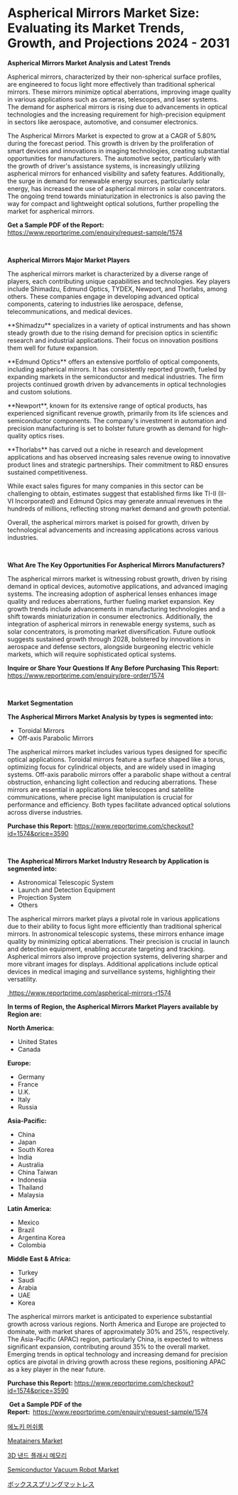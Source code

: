 <p><h1>Aspherical Mirrors Market Size: Evaluating its Market Trends, Growth, and Projections 2024 - 2031</h1></p><p><strong>Aspherical Mirrors Market Analysis and Latest Trends</strong></p>
<p><p>Aspherical mirrors, characterized by their non-spherical surface profiles, are engineered to focus light more effectively than traditional spherical mirrors. These mirrors minimize optical aberrations, improving image quality in various applications such as cameras, telescopes, and laser systems. The demand for aspherical mirrors is rising due to advancements in optical technologies and the increasing requirement for high-precision equipment in sectors like aerospace, automotive, and consumer electronics.</p><p>The Aspherical Mirrors Market is expected to grow at a CAGR of 5.80% during the forecast period. This growth is driven by the proliferation of smart devices and innovations in imaging technologies, creating substantial opportunities for manufacturers. The automotive sector, particularly with the growth of driver's assistance systems, is increasingly utilizing aspherical mirrors for enhanced visibility and safety features. Additionally, the surge in demand for renewable energy sources, particularly solar energy, has increased the use of aspherical mirrors in solar concentrators. The ongoing trend towards miniaturization in electronics is also paving the way for compact and lightweight optical solutions, further propelling the market for aspherical mirrors.</p></p>
<p><strong>Get a Sample PDF of the Report:&nbsp;</strong> <a href="https://www.reportprime.com/enquiry/request-sample/1574">https://www.reportprime.com/enquiry/request-sample/1574</a></p>
<p>&nbsp;</p>
<p><strong>Aspherical Mirrors Major Market Players</strong></p>
<p><p>The aspherical mirrors market is characterized by a diverse range of players, each contributing unique capabilities and technologies. Key players include Shimadzu, Edmund Optics, TYDEX, Newport, and Thorlabs, among others. These companies engage in developing advanced optical components, catering to industries like aerospace, defense, telecommunications, and medical devices.</p><p>**Shimadzu** specializes in a variety of optical instruments and has shown steady growth due to the rising demand for precision optics in scientific research and industrial applications. Their focus on innovation positions them well for future expansion.</p><p>**Edmund Optics** offers an extensive portfolio of optical components, including aspherical mirrors. It has consistently reported growth, fueled by expanding markets in the semiconductor and medical industries. The firm projects continued growth driven by advancements in optical technologies and custom solutions.</p><p>**Newport**, known for its extensive range of optical products, has experienced significant revenue growth, primarily from its life sciences and semiconductor components. The company's investment in automation and precision manufacturing is set to bolster future growth as demand for high-quality optics rises.</p><p>**Thorlabs** has carved out a niche in research and development applications and has observed increasing sales revenue owing to innovative product lines and strategic partnerships. Their commitment to R&D ensures sustained competitiveness.</p><p>While exact sales figures for many companies in this sector can be challenging to obtain, estimates suggest that established firms like TI-II (II-VI Incorporated) and Edmund Opics may generate annual revenues in the hundreds of millions, reflecting strong market demand and growth potential.</p><p>Overall, the aspherical mirrors market is poised for growth, driven by technological advancements and increasing applications across various industries.</p></p>
<p>&nbsp;</p>
<p><strong>What Are The Key Opportunities For Aspherical Mirrors Manufacturers?</strong></p>
<p><p>The aspherical mirrors market is witnessing robust growth, driven by rising demand in optical devices, automotive applications, and advanced imaging systems. The increasing adoption of aspherical lenses enhances image quality and reduces aberrations, further fueling market expansion. Key growth trends include advancements in manufacturing technologies and a shift towards miniaturization in consumer electronics. Additionally, the integration of aspherical mirrors in renewable energy systems, such as solar concentrators, is promoting market diversification. Future outlook suggests sustained growth through 2028, bolstered by innovations in aerospace and defense sectors, alongside burgeoning electric vehicle markets, which will require sophisticated optical systems.</p></p>
<p><strong>Inquire or Share Your Questions If Any Before Purchasing This Report:</strong> <a href="https://www.reportprime.com/enquiry/pre-order/1574">https://www.reportprime.com/enquiry/pre-order/1574</a></p>
<p>&nbsp;</p>
<p><strong>Market Segmentation</strong></p>
<p><strong>The Aspherical Mirrors Market Analysis by types is segmented into:</strong></p>
<p><ul><li>Toroidal Mirrors</li><li>Off-axis Parabolic Mirrors</li></ul></p>
<p><p>The aspherical mirrors market includes various types designed for specific optical applications. Toroidal mirrors feature a surface shaped like a torus, optimizing focus for cylindrical objects, and are widely used in imaging systems. Off-axis parabolic mirrors offer a parabolic shape without a central obstruction, enhancing light collection and reducing aberrations. These mirrors are essential in applications like telescopes and satellite communications, where precise light manipulation is crucial for performance and efficiency. Both types facilitate advanced optical solutions across diverse industries.</p></p>
<p><strong>Purchase this Report:&nbsp;</strong><a href="https://www.reportprime.com/checkout?id=1574&price=3590">https://www.reportprime.com/checkout?id=1574&price=3590</a></p>
<p>&nbsp;</p>
<p><strong>The Aspherical Mirrors Market Industry Research by Application is segmented into:</strong></p>
<p><ul><li>Astronomical Telescopic System</li><li>Launch and Detection Equipment</li><li>Projection System</li><li>Others</li></ul></p>
<p><p>The aspherical mirrors market plays a pivotal role in various applications due to their ability to focus light more efficiently than traditional spherical mirrors. In astronomical telescopic systems, these mirrors enhance image quality by minimizing optical aberrations. Their precision is crucial in launch and detection equipment, enabling accurate targeting and tracking. Aspherical mirrors also improve projection systems, delivering sharper and more vibrant images for displays. Additional applications include optical devices in medical imaging and surveillance systems, highlighting their versatility.</p></p>
<p><a href="https://www.reportprime.com/aspherical-mirrors-r1574">&nbsp;https://www.reportprime.com/aspherical-mirrors-r1574</a></p>
<p><strong>In terms of Region, the Aspherical Mirrors Market Players available by Region are:</strong></p>
<p>
    <p> <strong> North America: </strong>
        <ul>
            <li>United States</li>
            <li>Canada</li>
        </ul>
        </p> 
    <p> <strong> Europe: </strong>
        <ul>
            <li>Germany</li>
            <li>France</li>
            <li>U.K.</li>
            <li>Italy</li>
            <li>Russia</li>
        </ul>
        </p> 
    <p> <strong> Asia-Pacific: </strong>
        <ul>
            <li>China</li>
            <li>Japan</li>
            <li>South Korea</li>
            <li>India</li>
            <li>Australia</li>
            <li>China Taiwan</li>
            <li>Indonesia</li>
            <li>Thailand</li>
            <li>Malaysia</li>
        </ul>
        </p> 
    <p> <strong> Latin America: </strong>
        <ul>
            <li>Mexico</li>
            <li>Brazil</li>
            <li>Argentina Korea</li>
            <li>Colombia</li>
        </ul>
        </p> 
    <p> <strong> Middle East & Africa: </strong>
        <ul>
            <li>Turkey</li>
            <li>Saudi</li>
            <li>Arabia</li>
            <li>UAE</li>
            <li>Korea</li>
        </ul>
    </p>
    </p>
<p><p>The aspherical mirrors market is anticipated to experience substantial growth across various regions. North America and Europe are projected to dominate, with market shares of approximately 30% and 25%, respectively. The Asia-Pacific (APAC) region, particularly China, is expected to witness significant expansion, contributing around 35% to the overall market. Emerging trends in optical technology and increasing demand for precision optics are pivotal in driving growth across these regions, positioning APAC as a key player in the near future.</p></p>
<p><strong>Purchase this Report: </strong><a href="https://www.reportprime.com/checkout?id=1574&price=3590">https://www.reportprime.com/checkout?id=1574&price=3590</a></p>
<p>&nbsp;<strong>Get a Sample PDF of the Report:&nbsp;&nbsp;</strong><a href="https://www.reportprime.com/enquiry/request-sample/1574">https://www.reportprime.com/enquiry/request-sample/1574</a></p>
<p><strong></strong></p>
<p><p><a href="https://medium.com/@aishahocikgt/2024%EB%85%84%EB%B6%80%ED%84%B0-2031%EB%85%84%EA%B9%8C%EC%A7%80%EC%9D%98-%EA%B8%B0%EA%B0%84-%EB%8F%99%EC%95%88-%EA%B8%80%EB%A1%9C%EB%B2%8C-%ED%8C%BD%EC%9D%B4%EB%B2%84%EC%84%AF-%EC%8B%9C%EC%9E%A5-%EB%B6%80%EB%AC%B8%EC%9D%98-%EC%8B%9C%EC%9E%A5-%EC%97%AD%ED%95%99-%EB%B0%8F-%ED%96%A5%ED%9B%84-%ED%8A%B8%EB%A0%8C%EB%93%9C-%EC%A0%84%EB%A7%9D-75dfeb4fcf10">에노키 머쉬룸</a></p><p><a href="https://medium.com/@graceturner587/global-meatainers-market-opportunities-and-market-challenges-2024-2031-319f388f9e39">Meatainers Market</a></p><p><a href="https://medium.com/@aishahocikgt/3d-nand-%ED%94%8C%EB%9E%98%EC%8B%9C-%EB%A9%94%EB%AA%A8%EB%A6%AC-%EC%8B%9C%EC%9E%A5-%ED%83%90%EC%83%89-2024%EB%85%84%EB%B6%80%ED%84%B0-2031%EB%85%84%EA%B9%8C%EC%A7%80%EC%9D%98-%EC%A0%84%EB%AC%B8%EA%B0%80-%EB%B6%84%EC%84%9D-%EB%B0%8F-%EC%8B%9C%EC%9E%A5-%EC%A0%84%EB%A7%9D-dbcbb6f9c16d">3D 낸드 플래시 메모리</a></p><p><a href="https://issuu.com/reportprime-2/docs/semiconductor-vacuum-robot-market-s_259518cc1a05e0">Semiconductor Vacuum Robot Market</a></p><p><a href="https://medium.com/@jasenlueilwitz/%E6%88%90%E5%8A%9F%E3%81%B8%E3%81%AE%E6%88%A6%E7%95%A5%E7%9A%84%E3%83%AD%E3%83%BC%E3%83%89%E3%83%9E%E3%83%83%E3%83%97-%E3%82%B0%E3%83%AD%E3%83%BC%E3%83%90%E3%83%AB%E3%83%9C%E3%83%83%E3%82%AF%E3%82%B9%E3%82%B9%E3%83%97%E3%83%AA%E3%83%B3%E3%82%B0%E3%83%9E%E3%83%83%E3%83%88%E3%83%AC%E3%82%B9%E5%B8%82%E5%A0%B4%E5%88%86%E6%9E%90-2024%E5%B9%B4-2031%E5%B9%B4-df715c0ac9a6">ボックススプリングマットレス</a></p></p>